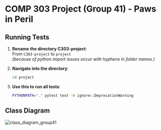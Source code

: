 # COMP 303 Project (Group 41) - Paws in Peril

## Running Tests
1. **Rename the directory C303-project**:  
   From `C303-project` to `project`  
   *(because of python import issues occur with hyphens in folder names.)*


2. **Navigate into the directory**:  
   ```bash
   cd project

3. **Use this to run all tests**:
   ```bash
   PYTHONPATH="." pytest test -W ignore::DeprecationWarning

## Class Diagram
![class_diagram_group41](https://github.com/user-attachments/assets/becec196-9fb2-4cf3-b64a-f5cc3f23730f)

